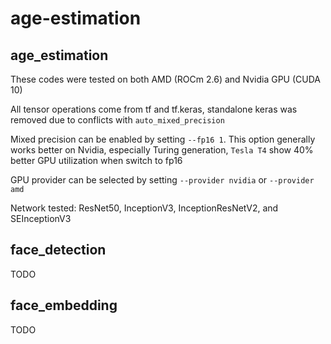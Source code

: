 # age-estimation

## age_estimation
These codes were tested on both AMD (ROCm 2.6) and Nvidia GPU (CUDA 10)

All tensor operations come from tf and tf.keras, standalone keras was removed due to conflicts with `auto_mixed_precision`

Mixed precision can be enabled by setting `--fp16 1`. This option generally works better on Nvidia, especially Turing generation, `Tesla T4` show 40% better GPU utilization when switch to fp16

GPU provider can be selected by setting `--provider nvidia` or `--provider amd`

Network tested: ResNet50, InceptionV3, InceptionResNetV2, and SEInceptionV3

## face_detection
TODO

## face_embedding
TODO